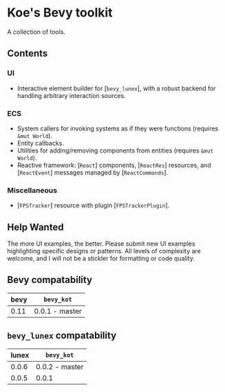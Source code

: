# Koe's Bevy toolkit

A collection of tools.



## Contents

### UI

- Interactive element builder for [`bevy_lunex`], with a robust backend for handling arbitrary interaction sources.


### ECS

- System callers for invoking systems as if they were functions (requires `&mut World`).
- Entity callbacks.
- Utilities for adding/removing components from entities (requires `&mut World`).
- Reactive framework: [`React`] components, [`ReactRes`] resources, and [`ReactEvent`] messages managed by [`ReactCommands`].


### Miscellaneous

- [`FPSTracker`] resource with plugin [`FPSTrackerPlugin`].



## Help Wanted

The more UI examples, the better. Please submit new UI examples highlighting specific designs or patterns. All levels of complexity are welcome, and I will not be a stickler for formatting or code quality.



## Bevy compatability

| bevy | `bevy_kot`     |
|------|----------------|
| 0.11 | 0.0.1 - master |




## `bevy_lunex` compatability

| lunex | `bevy_kot`     |
|-------|----------------|
| 0.0.6 | 0.0.2 - master |
| 0.0.5 | 0.0.1          |
